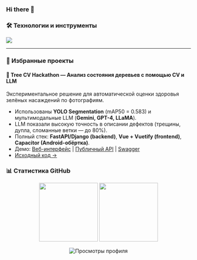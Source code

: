 ### Hi there 👋

<!--
**CheshirSml/CheshirSml** is a ✨ _special_ ✨ repository because its `README.md` (this file) appears on your GitHub profile.

Here are some ideas to get you started:

- 🔭 I’m currently working on ...
- 🌱 I’m currently learning ...
- 👯 I’m looking to collaborate on ...
- 🤔 I’m looking for help with ...
- 💬 Ask me about ...
- 📫 How to reach me: ...
- 😄 Pronouns: ...
- ⚡ Fun fact: ...
-->

### 🛠️ Технологии и инструменты

<p align="left">
  <img src="https://skillicons.dev/icons?i=python,pytorch,fastapi,flask,postgres,docker,git,linux" />
</p>

---
### 🌳 Избранные проекты

#### 🌲 Tree CV Hackathon — Анализ состояния деревьев с помощью CV и LLM  
Экспериментальное решение для автоматической оценки здоровья зелёных насаждений по фотографиям.  
- Использованы **YOLO Segmentation** (mAP50 = 0.583) и мультимодальные LLM (**Gemini, GPT-4, LLaMA**).  
- LLM показали высокую точность в описании дефектов (трещины, дупла, сломанные ветки — до 80%).
- Полный стек: **FastAPI/Django (backend)**, **Vue + Vuetify (frontend)**, **Capacitor (Android-обёртка)**.  
- Демо: [Веб-интерфейс](http://45.89.66.66:8070/) | [Публичный API](https://botanicpanic.pro/tapi) | [Swagger](http://45.89.66.66:8071/swagger/)  
- [Исходный код →](https://github.com/CheshirSml/tree-cv-hackaton)

### 📊 Статистика GitHub

<p align="center">
  <img height="160em" src="https://github-readme-stats.vercel.app/api?username=CheshirSml&show_icons=true&theme=radical&count_private=true&include_all_commits=true" />
  <img height="160em" src="https://github-readme-stats.vercel.app/api/top-langs/?username=CheshirSml&layout=compact&theme=radical" />
</p>

<p align="center">
  <img src="https://komarev.com/ghpvc/?username=CheshirSml&color=blueviolet" alt="Просмотры профиля" />
</p>
